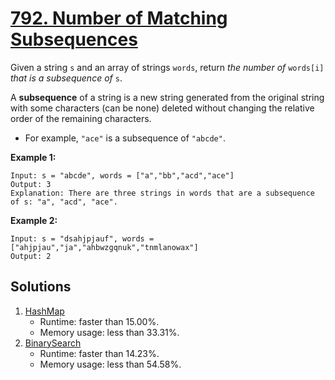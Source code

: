 # [792. Number of Matching Subsequences](https://leetcode.com/problems/number-of-matching-subsequences/)

Given a string `s` and an array of strings `words`, return _the number of_ `words[i]` _that is a subsequence of_ `s`.

A **subsequence** of a string is a new string generated from the original string with some characters (can be none) deleted without changing the relative order of the remaining characters.

- For example, `"ace"` is a subsequence of `"abcde"`.

**Example 1:**

```
Input: s = "abcde", words = ["a","bb","acd","ace"]
Output: 3
Explanation: There are three strings in words that are a subsequence of s: "a", "acd", "ace".
```

**Example 2:**

```
Input: s = "dsahjpjauf", words = ["ahjpjau","ja","ahbwzgqnuk","tnmlanowax"]
Output: 2
```

## Solutions
1. [HashMap](./NumberOfMatchingSubsequences.java)
    - Runtime: faster than 15.00%.
    - Memory usage: less than 33.31%.
2. [BinarySearch](./NumberOfMatchingSubsequences2.java)
    - Runtime: faster than 14.23%.
    - Memory usage: less than 54.58%.
